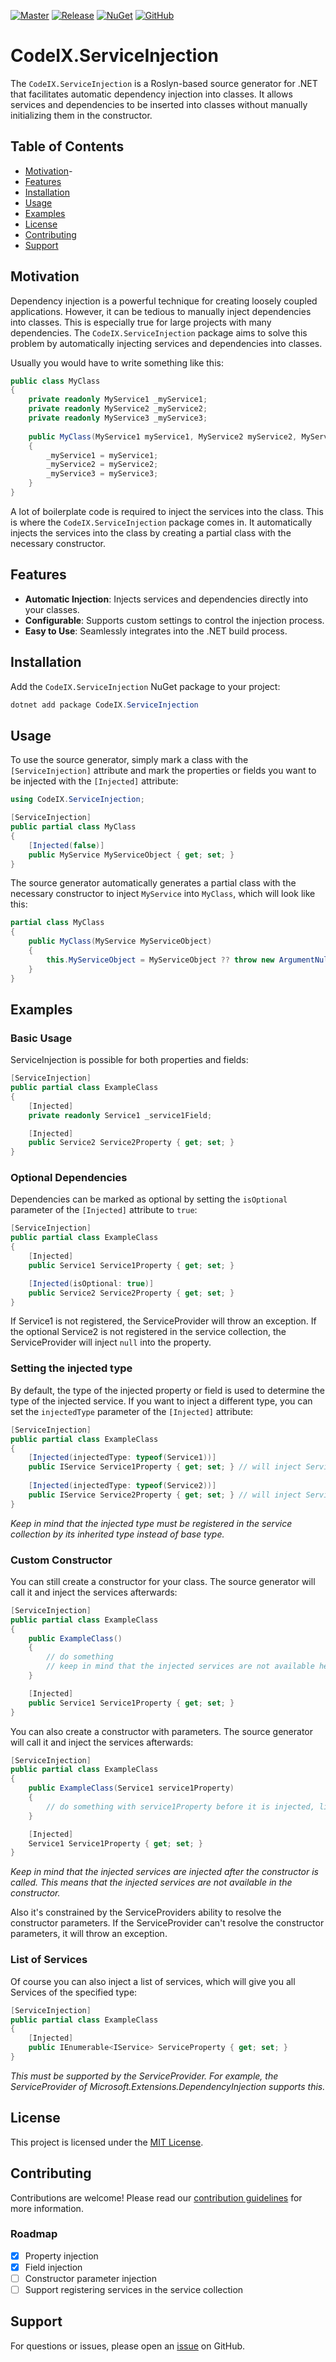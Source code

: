 [![Master](https://github.com/Code-iX/ServiceInjection/actions/workflows/master.yml/badge.svg)](https://github.com/Code-iX/ServiceInjection/actions/workflows/master.yml) [![Release](https://github.com/Code-iX/ServiceInjection/actions/workflows/release.yml/badge.svg)](https://github.com/Code-iX/ServiceInjection/actions/workflows/release.yml) [![NuGet](https://img.shields.io/nuget/v/CodeIX.ServiceInjection.svg)](https://www.nuget.org/packages/CodeIX.ServiceInjection/) [![GitHub](https://img.shields.io/github/license/Code-iX/ServiceInjection)](LICENSE.md) 

# CodeIX.ServiceInjection

The `CodeIX.ServiceInjection` is a Roslyn-based source generator for .NET that facilitates automatic dependency injection into classes. It allows services and dependencies to be inserted into classes without manually initializing them in the constructor.

## Table of Contents

- [Motivation](#motivation)- 
- [Features](#features)
- [Installation](#installation)
- [Usage](#usage)
- [Examples](#examples)
- [License](#license)
- [Contributing](#contributing)
- [Support](#support)

## Motivation

Dependency injection is a powerful technique for creating loosely coupled applications. However, it can be tedious to manually inject dependencies into classes. This is especially true for large projects with many dependencies. The `CodeIX.ServiceInjection` package aims to solve this problem by automatically injecting services and dependencies into classes.

Usually you would have to write something like this:

```csharp
public class MyClass
{
    private readonly MyService1 _myService1;
    private readonly MyService2 _myService2;
    private readonly MyService3 _myService3;
    
    public MyClass(MyService1 myService1, MyService2 myService2, MyService3 myService3)
    {
        _myService1 = myService1;
        _myService2 = myService2;
        _myService3 = myService3;
    }
}
```

A lot of boilerplate code is required to inject the services into the class. This is where the `CodeIX.ServiceInjection` package comes in. It automatically injects the services into the class by creating a partial class with the necessary constructor. 

## Features

- **Automatic Injection**: Injects services and dependencies directly into your classes.
- **Configurable**: Supports custom settings to control the injection process.
- **Easy to Use**: Seamlessly integrates into the .NET build process.

## Installation

Add the `CodeIX.ServiceInjection` NuGet package to your project:

```csharp
dotnet add package CodeIX.ServiceInjection
```

## Usage

To use the source generator, simply mark a class with the `[ServiceInjection]` attribute and mark
the properties or fields you want to be injected with the `[Injected]` attribute:

```csharp
using CodeIX.ServiceInjection;

[ServiceInjection]
public partial class MyClass
{
    [Injected(false)]
    public MyService MyServiceObject { get; set; }
}
```

The source generator automatically generates a partial class with the necessary constructor to inject `MyService` into `MyClass`, which 
will look like this:

```csharp
partial class MyClass
{
    public MyClass(MyService MyServiceObject)
    {
        this.MyServiceObject = MyServiceObject ?? throw new ArgumentNullException(nameof(MyServiceObject));
    }
}
```


## Examples

### Basic Usage

ServiceInjection is possible for both properties and fields:

```csharp
[ServiceInjection]
public partial class ExampleClass
{
    [Injected]
    private readonly Service1 _service1Field;

    [Injected]
    public Service2 Service2Property { get; set; }
}
```

### Optional Dependencies

Dependencies can be marked as optional by setting the `isOptional` parameter of the `[Injected]` attribute to `true`:

```csharp
[ServiceInjection]
public partial class ExampleClass
{
    [Injected]
    public Service1 Service1Property { get; set; }

    [Injected(isOptional: true)]
    public Service2 Service2Property { get; set; }
}
```

If Service1 is not registered, the ServiceProvider will throw an exception. If the optional Service2 is not registered in the service collection, the ServiceProvider will inject `null` into the property. 

### Setting the injected type

By default, the type of the injected property or field is used to determine the type of the injected service. If you want to inject a different type, you can set the `injectedType` parameter of the `[Injected]` attribute:

```csharp
[ServiceInjection]
public partial class ExampleClass
{
    [Injected(injectedType: typeof(Service1))]
    public IService Service1Property { get; set; } // will inject Service1
    
    [Injected(injectedType: typeof(Service2))]
    public IService Service2Property { get; set; } // will inject Service2
}
```

_Keep in mind that the injected type must be registered in the service collection by its inherited type instead of base type._

### Custom Constructor

You can still create a constructor for your class. The source generator will call it and inject the services afterwards:

```csharp
[ServiceInjection]
public partial class ExampleClass
{
    public ExampleClass()
    {
        // do something
        // keep in mind that the injected services are not available here
    }

    [Injected]
    public Service1 Service1Property { get; set; }
}
```

You can also create a constructor with parameters. The source generator will call it and inject the services afterwards:

```csharp
[ServiceInjection]
public partial class ExampleClass
{
    public ExampleClass(Service1 service1Property)
    {
        // do something with service1Property before it is injected, like configuration
    }

    [Injected]
    Service1 Service1Property { get; set; }
}
```

_Keep in mind that the injected services are injected after the constructor is called. This means that the injected services are not available in the constructor._

Also it's constrained by the ServiceProviders ability to resolve the constructor parameters. If the ServiceProvider can't resolve the constructor parameters, it will throw an exception.

### List of Services

Of course you can also inject a list of services, which will give you all Services of the specified type:

```csharp
[ServiceInjection]
public partial class ExampleClass
{
    [Injected]
    public IEnumerable<IService> ServiceProperty { get; set; }
}
```

_This must be supported by the ServiceProvider. For example, the ServiceProvider of Microsoft.Extensions.DependencyInjection supports this._

## License

This project is licensed under the [MIT License](LICENSE.md).

## Contributing

Contributions are welcome! Please read our [contribution guidelines](CONTRIBUTING.md) for more information.

### Roadmap

- [x] Property injection
- [x] Field injection
- [ ] Constructor parameter injection
- [ ] Support registering services in the service collection

## Support

For questions or issues, please open an [issue](https://github.com/Code-iX/ServiceInjection/issues) on GitHub.
